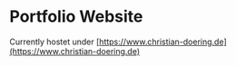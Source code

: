# Portfolio Website

Currently hostet under [https://www.christian-doering.de](https://www.christian-doering.de)